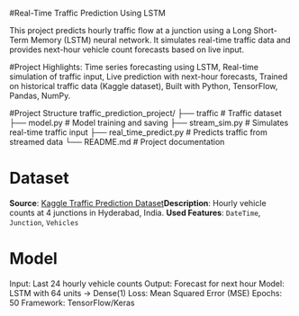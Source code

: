 #Real-Time Traffic Prediction Using LSTM

This project predicts hourly traffic flow at a junction using a Long Short-Term Memory (LSTM) neural network. It simulates real-time traffic data and provides next-hour vehicle count forecasts based on live input.

#Project Highlights:
Time series forecasting using LSTM,
Real-time simulation of traffic input,
Live prediction with next-hour forecasts,
Trained on historical traffic data (Kaggle dataset),
Built with Python, TensorFlow, Pandas, NumPy.

#Project Structure
traffic_prediction_project/
├── traffic # Traffic dataset
├── model.py # Model training and saving
├── stream_sim.py # Simulates real-time traffic input
├── real_time_predict.py # Predicts traffic from streamed data
└── README.md # Project documentation

# Dataset
**Source**: [Kaggle Traffic Prediction Dataset](https://www.kaggle.com/datasets/fedesoriano/traffic-prediction-dataset)**Description**: Hourly vehicle counts at 4 junctions in Hyderabad, India.
**Used Features**: `DateTime`, `Junction`, `Vehicles`

# Model
Input: Last 24 hourly vehicle counts
Output: Forecast for next hour
Model: LSTM with 64 units → Dense(1)
Loss: Mean Squared Error (MSE)
Epochs: 50
Framework: TensorFlow/Keras
